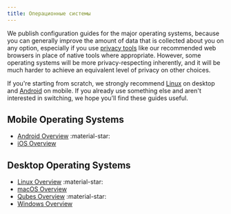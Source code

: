 ```yaml
---
title: Операционные системы
---
```


We publish configuration guides for the major operating systems, because you can generally improve the amount of data that is collected about you on any option, especially if you use [privacy tools](../tools.md) like our recommended web browsers in place of native tools where appropriate. However, some operating systems will be more privacy-respecting inherently, and it will be much harder to achieve an equivalent level of privacy on other choices.

If you're starting from scratch, we strongly recommend [Linux](../desktop.md) on desktop and [Android](../android.md) on mobile. If you already use something else and aren't interested in switching, we hope you'll find these guides useful.

## Mobile Operating Systems

- [Android Overview](android-overview.md) :material-star:
- [iOS Overview](ios-overview.md)

## Desktop Operating Systems

- [Linux Overview](linux-overview.md) :material-star:
- [macOS Overview](macos-overview.md)
- [Qubes Overview](qubes-overview.md) :material-star:
- [Windows Overview](windows/index.md)

